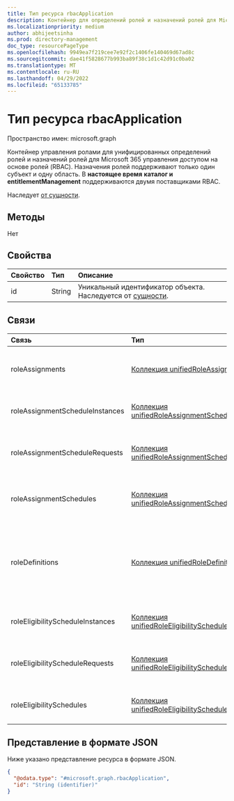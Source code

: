 ```yaml
---
title: Тип ресурса rbacApplication
description: Контейнер для определений ролей и назначений ролей для Microsoft 365 управления доступом на основе ролей (RBAC)
ms.localizationpriority: medium
author: abhijeetsinha
ms.prod: directory-management
doc_type: resourcePageType
ms.openlocfilehash: 9949ea7f219cee7e92f2c1406fe140469d67ad8c
ms.sourcegitcommit: dae41f5828677b993ba89f38c1d1c42d91c0ba02
ms.translationtype: MT
ms.contentlocale: ru-RU
ms.lasthandoff: 04/29/2022
ms.locfileid: "65133785"
---
```

# <a name="rbacapplication-resource-type"></a>Тип ресурса rbacApplication

Пространство имен: microsoft.graph

Контейнер управления ролами для унифицированных определений ролей и назначений ролей для Microsoft 365 управления доступом на основе ролей (RBAC). Назначения ролей поддерживают только один субъект и одну область. В **настоящее время** **каталог и entitlementManagement** поддерживаются двумя поставщиками RBAC.

Наследует [от сущности](../resources/entity.md).

## <a name="methods"></a>Методы

Нет

## <a name="properties"></a>Свойства

|Свойство|Тип|Описание|
|:---|:---|:---|
|id|String|Уникальный идентификатор объекта. Наследуется от [сущности](../resources/entity.md).|

## <a name="relationships"></a>Связи

|Связь|Тип|Описание|
|:---|:---|:---|
|roleAssignments|[Коллекция unifiedRoleAssignment](../resources/unifiedroleassignment.md)| Ресурс для предоставления доступа пользователям или группам. |
|roleAssignmentScheduleInstances|[Коллекция unifiedRoleAssignmentScheduleInstance](../resources/unifiedroleassignmentscheduleinstance.md)| Экземпляры для активных назначений ролей.  |
|roleAssignmentScheduleRequests|[Коллекция unifiedRoleAssignmentScheduleRequest](../resources/unifiedroleassignmentschedulerequest.md)| Запросы на активные назначения ролей субъектам через PIM. |
|roleAssignmentSchedules|[Коллекция unifiedRoleAssignmentSchedule](../resources/unifiedroleassignmentschedule.md)|Расписания для активных операций назначения ролей.|
|roleDefinitions|[Коллекция unifiedRoleDefinition](../resources/unifiedroledefinition.md)| Ресурс, представляющий роли, разрешенные поставщиками RBAC, и разрешения, назначенные ролям. |
|roleEligibilityScheduleInstances|[Коллекция unifiedRoleEligibilityScheduleInstance](../resources/unifiedroleeligibilityscheduleinstance.md)|Экземпляры для запросов на получение прав на роль.|
|roleEligibilityScheduleRequests|[Коллекция unifiedRoleEligibilityScheduleRequest](../resources/unifiedroleeligibilityschedulerequest.md)| Запросы на получение прав на роль для субъектов через PIM.|
|roleEligibilitySchedules|[Коллекция unifiedRoleEligibilitySchedule](../resources/unifiedroleeligibilityschedule.md)|Расписания для операций, применимости к роли. |

## <a name="json-representation"></a>Представление в формате JSON

Ниже указано представление ресурса в формате JSON.
<!-- {
  "blockType": "resource",
  "keyProperty": "id",
  "@odata.type": "microsoft.graph.rbacApplication",
  "baseType": "microsoft.graph.entity",
  "openType": false
}
-->
``` json
{
  "@odata.type": "#microsoft.graph.rbacApplication",
  "id": "String (identifier)"
}
```
